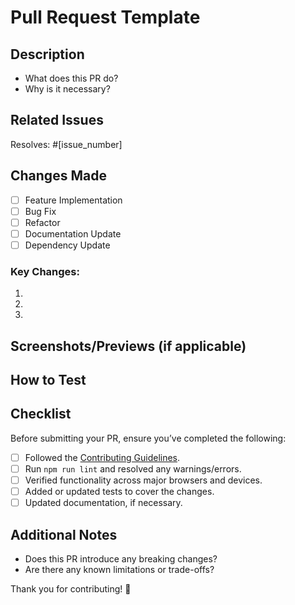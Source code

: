 # Pull Request Template

## Description

<!-- Provide a brief description of your changes and the problem they address. -->

- What does this PR do?
- Why is it necessary?

## Related Issues

<!-- List any related issues or tasks. Use "Fixes" or "Closes" to link resolved issues. -->

Resolves: #[issue_number]

## Changes Made

<!-- Describe the major changes in your PR. -->

- [ ] Feature Implementation
- [ ] Bug Fix
- [ ] Refactor
- [ ] Documentation Update
- [ ] Dependency Update

### Key Changes:

1. <!-- Add a bullet point summary of major changes. -->
2.
3.

## Screenshots/Previews (if applicable)

<!-- Add screenshots or screen recordings to demonstrate your changes visually. -->

## How to Test

<!-- Provide step-by-step instructions on how to test the changes. -->

## Checklist

Before submitting your PR, ensure you’ve completed the following:

- [ ] Followed the [Contributing Guidelines](CONTRIBUTING.md).
- [ ] Run `npm run lint` and resolved any warnings/errors.
- [ ] Verified functionality across major browsers and devices.
- [ ] Added or updated tests to cover the changes.
- [ ] Updated documentation, if necessary.

## Additional Notes

<!-- Add any additional information or context relevant to the PR. -->

- Does this PR introduce any breaking changes?
- Are there any known limitations or trade-offs?

Thank you for contributing! 🚀
